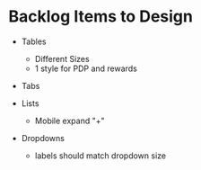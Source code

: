 # Backlog Items to Design

- Tables
  - Different Sizes
  - 1 style for PDP and rewards

- Tabs

- Lists
  - Mobile expand "+"

- Dropdowns
  - labels should match dropdown size
